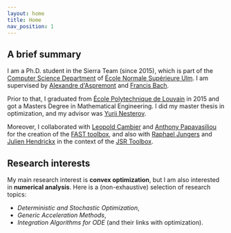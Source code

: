 ```yaml
---
layout: home
title: Home
nav_position: 1
---
```




## A brief summary
I am a Ph.D. student in the Sierra Team (since 2015), which is part of the [Computer Science Department](http://www.di.ens.fr/) of [École Normale Supérieure Ulm](http://www.ens.fr/en). 
I am supervised by [Alexandre d'Aspremont](http://www.di.ens.fr/~aspremon/) and [Francis Bach](http://www.di.ens.fr/~fbach). 

Prior to that, I graduated from [École Polytechnique de Louvain](https://uclouvain.be/fr/facultes/epl) in 2015 and got a Masters Degree in Mathematical Engineering. I did my master thesis in optimization, and my advisor was [Yurii Nesterov](https://scholar.google.com/citations?user=DJ8Ep8YAAAAJ). 

Moreover, I collaborated with [Leopold Cambier](https://people.stanford.edu/lcambier/) and [Anthony Papavasiliou](http://perso.uclouvain.be/anthony.papavasiliou/public_html/) for the creation of the [FAST toolbox](https://web.stanford.edu/~lcambier/fast/), and also with [Raphael Jungers](http://perso.uclouvain.be/raphael.jungers/content/home) and [Julien Hendrickx](https://perso.uclouvain.be/julien.hendrickx/) in the context of the [JSR Toolbox](http://fr.mathworks.com/matlabcentral/fileexchange/33202-the-jsr-toolbox).

## Research interests
My main research interest is **convex optimization**, but I am also interested in **numerical analysis**. Here is a (non-exhaustive) selection of research topics:
- *Deterministic and Stochastic Optimization*,
- *Generic Acceleration Methods*,
- *Integration Algorithms for ODE* (and their links with optimization).
